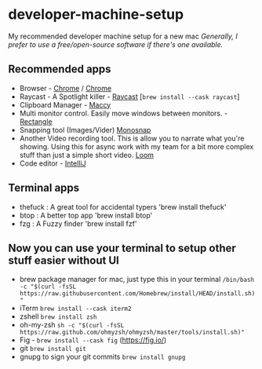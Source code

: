 # developer-machine-setup
My recommended developer machine setup for a new mac
*Generally, I prefer to use a free/open-source software if there's one available.*

## Recommended apps
- Browser - <a href="https://arc.net/" target="_blank">Chrome</a> / <a href="https://www.google.com/chrome/" target="_blank">Chrome</a>
- Raycast - A Spotlight killer - <a href="https://www.raycast.com/" target="_blank">Raycast</a> [`brew install --cask raycast`]
- Clipboard Manager - <a href="https://maccy.app/" target="_blank">Maccy</a>
- Multi monitor control. Easily move windows between monitors. - <a href="https://rectangleapp.com/" target="_blank">Rectangle</a>
- Snapping tool (Images/Vider) <a href="https://monosnap.com/download/mac" target="_blank">Monosnap</a>
- Another Video recording tool. This is allow you to narrate what you're showing. Using this for async work with my team for a bit more complex stuff than just a simple short video. <a href="https://www.loom.com/" target="_blank">Loom</a>
- Code editor - <a href="https://www.jetbrains.com/idea/download/" target="_blank">IntelliJ</a>

## Terminal apps
- thefuck : A great tool for accidental typers 'brew install thefuck'
- btop : A better top app 'brew install btop'
- fzg : A Fuzzy finder 'brew install fzf'

## Now you can use your terminal to setup other stuff easier without UI
- brew package manager for mac, just type this in your terminal  `/bin/bash -c "$(curl -fsSL https://raw.githubusercontent.com/Homebrew/install/HEAD/install.sh)"`
- iTerm `brew install --cask iterm2`
- zshell `brew install zsh`
- oh-my-zsh `sh -c "$(curl -fsSL https://raw.github.com/ohmyzsh/ohmyzsh/master/tools/install.sh)"`
- Fig - `brew install --cask fig` (<a href="https://fig.io/" target="_blank">https://fig.io/</a>)
- git `brew install git`
- gnupg to sign your git commits `brew install gnupg`

